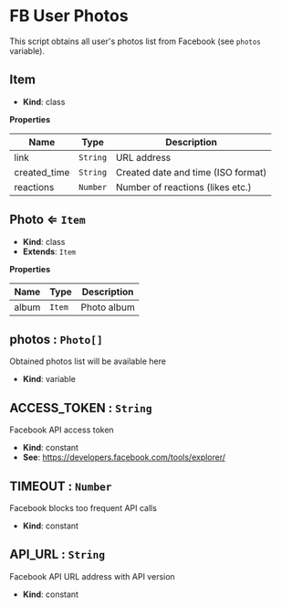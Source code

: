 # FB User Photos

This script obtains all user's photos list from Facebook (see `photos` variable).

## Item
- **Kind**: class

**Properties**

| Name | Type | Description |
| --- | --- | --- |
| link | `String` | URL address |
| created_time | `String` | Created date and time (ISO format) |
| reactions | `Number` | Number of reactions (likes etc.) |

## Photo ⇐ `Item`
- **Kind**: class
- **Extends**: `Item`

**Properties**

| Name | Type | Description |
| --- | --- | --- |
| album | `Item` | Photo album |

## photos : `Photo[]`
Obtained photos list will be available here

- **Kind**: variable

## ACCESS\_TOKEN : `String`
Facebook API access token

- **Kind**: constant
- **See**: https://developers.facebook.com/tools/explorer/

## TIMEOUT : `Number`
Facebook blocks too frequent API calls

- **Kind**: constant

## API\_URL : `String`
Facebook API URL address with API version

- **Kind**: constant
